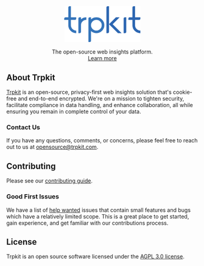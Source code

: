 <p align="center" style="margin-top: 48px">
    <a href="https://trpkit.com">
        <img width="200px" src="/apps/trpkit.com/public/branding/logo.svg" alt="Trpkit Logo">
    </a>
</p>
<p align="center">
    The open-source web insights platform.
    <br />
    <a href="https://trpkit.com">Learn more</a>
</p>

## About Trpkit

[Trpkit](https://trpkit.com) is an open-source, privacy-first web insights solution that's cookie-free and end-to-end encrypted. We're on a mission to tighten security, facilitate compliance in data handling, and enhance collaboration, all while ensuring you remain in complete control of your data.

### Contact Us

If you have any questions, comments, or concerns, please feel free to reach out to us at [opensource@trpkit.com](mailto:opensource@trpkit.com).

## Contributing

Please see our [contributing guide](.github/CONTRIBUTING.md).

### Good First Issues

We have a list of [help wanted](https://github.com/trpkit/trpkit/issues?q=is%3Aopen+is%3Aissue+label%3A%22good+first+issue%22) issues that contain small features and bugs which have a relatively limited scope. This is a great place to get started, gain experience, and get familiar with our contributions process.

## License

Trpkit is an open source software licensed under the [AGPL 3.0 license](LICENSE).